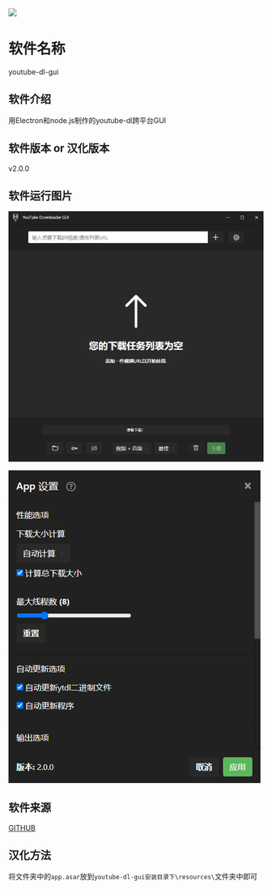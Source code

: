 <img src="https://raw.githubusercontent.com/jely2002/youtube-dl-gui/v2.0.0/renderer/img/icon.png" width="200px">

# 软件名称

youtube-dl-gui

## 软件介绍

用Electron和node.js制作的youtube-dl跨平台GUI

## 软件版本 or 汉化版本

v2.0.0

## 软件运行图片

![主界面](./image/主界面.png)

![设置](./image/设置.gif)

## 软件来源

[GITHUB](https://github.com/jely2002/youtube-dl-gui)

## 汉化方法

将文件夹中的`app.asar`放到`youtube-dl-gui安装目录下\resources\`文件夹中即可
